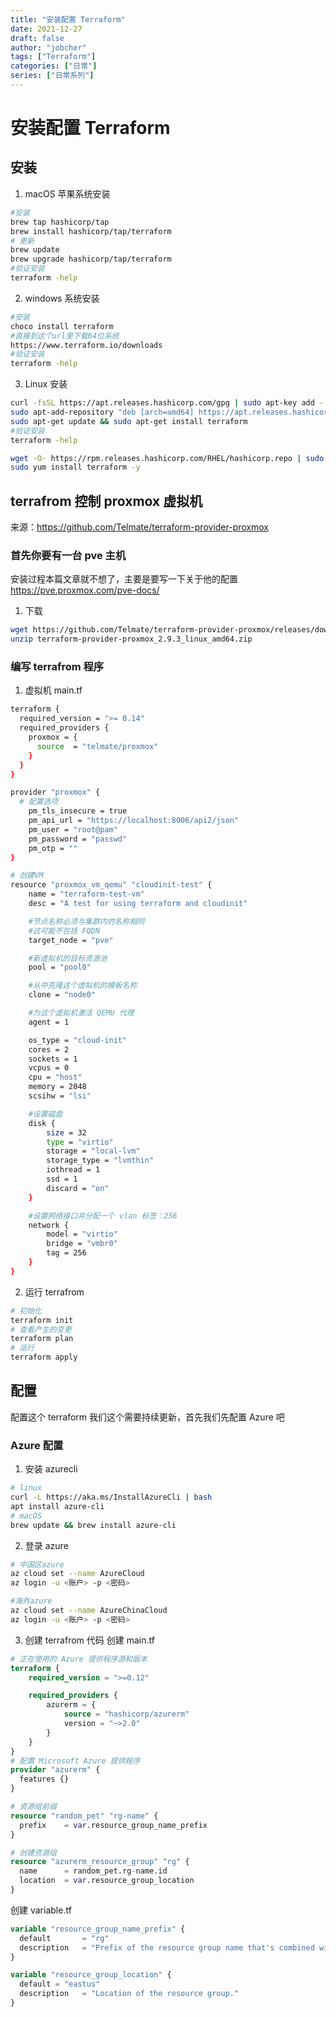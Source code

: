 ```yaml
---
title: "安装配置 Terraform"
date: 2021-12-27
draft: false
author: "jobcher"
tags: ["Terraform"]
categories: ["日常"]
series: ["日常系列"]
---
```


# 安装配置 Terraform

## 安装

1. macOS 苹果系统安装

```sh
#安装
brew tap hashicorp/tap
brew install hashicorp/tap/terraform
# 更新
brew update
brew upgrade hashicorp/tap/terraform
#验证安装
terraform -help
```

2. windows 系统安装

```sh
#安装
choco install terraform
#直接到这个url里下载64位系统
https://www.terraform.io/downloads
#验证安装
terraform -help
```

3. Linux 安装

```sh
curl -fsSL https://apt.releases.hashicorp.com/gpg | sudo apt-key add -
sudo apt-add-repository "deb [arch=amd64] https://apt.releases.hashicorp.com $(lsb_release -cs) main"
sudo apt-get update && sudo apt-get install terraform
#验证安装
terraform -help
```

```sh
wget -O- https://rpm.releases.hashicorp.com/RHEL/hashicorp.repo | sudo tee /etc/yum.repos.d/hashicorp.repo
sudo yum install terraform -y
```

## terrafrom 控制 proxmox 虚拟机

来源：https://github.com/Telmate/terraform-provider-proxmox

### 首先你要有一台 pve 主机

安装过程本篇文章就不想了，主要是要写一下关于他的配置  
https://pve.proxmox.com/pve-docs/

1. 下载

```sh
wget https://github.com/Telmate/terraform-provider-proxmox/releases/download/v2.9.3/terraform-provider-proxmox_2.9.3_linux_amd64.zip
unzip terraform-provider-proxmox_2.9.3_linux_amd64.zip
```

### 编写 terrafrom 程序

1. 虚拟机 main.tf

```sh
terraform {
  required_version = ">= 0.14"
  required_providers {
    proxmox = {
      source  = "telmate/proxmox"
    }
  }
}

provider "proxmox" {
  # 配置选项
    pm_tls_insecure = true
    pm_api_url = "https://localhost:8006/api2/json"
    pm_user = "root@pam"
    pm_password = "passwd"
    pm_otp = ""
}

# 创建VM
resource "proxmox_vm_qemu" "cloudinit-test" {
    name = "terraform-test-vm"
    desc = "A test for using terraform and cloudinit"

    #节点名称必须与集群内的名称相同
    #这可能不包括 FQDN
    target_node = "pve"

    #新虚拟机的目标资源池
    pool = "pool0"

    #从中克隆这个虚拟机的模板名称
    clone = "node0"

    #为这个虚拟机激活 QEMU 代理
    agent = 1

    os_type = "cloud-init"
    cores = 2
    sockets = 1
    vcpus = 0
    cpu = "host"
    memory = 2048
    scsihw = "lsi"

    #设置磁盘
    disk {
        size = 32
        type = "virtio"
        storage = "local-lvm"
        storage_type = "lvmthin"
        iothread = 1
        ssd = 1
        discard = "on"
    }

    #设置网络接口并分配一个 vlan 标签：256
    network {
        model = "virtio"
        bridge = "vmbr0"
        tag = 256
    }
}

```

2. 运行 terrafrom

```sh
# 初始化
terraform init
# 查看产生的变更
terraform plan
# 运行
terraform apply
```

## 配置

配置这个 terraform 我们这个需要持续更新，首先我们先配置 Azure 吧

### Azure 配置

1. 安装 azurecli

```sh
# linux
curl -L https://aka.ms/InstallAzureCli | bash
apt install azure-cli
# macOS
brew update && brew install azure-cli
```

2. 登录 azure

```sh
# 中国区azure
az cloud set --name AzureCloud
az login -u <账户> -p <密码>

#海外azure
az cloud set --name AzureChinaCloud
az login -u <账户> -p <密码>
```

3. 创建 terrafrom 代码
   创建 main.tf

```tf
# 正在使用的 Azure 提供程序源和版本
terraform {
    required_version = ">=0.12"

    required_providers {
        azurerm = {
            source = "hashicorp/azurerm"
            version = "~>2.0"
        }
    }
}
# 配置 Microsoft Azure 提供程序
provider "azurerm" {
  features {}
}

# 资源组前缀
resource "random_pet" "rg-name" {
  prefix    = var.resource_group_name_prefix
}

# 创建资源组
resource "azurerm_resource_group" "rg" {
  name      = random_pet.rg-name.id
  location  = var.resource_group_location
}
```

创建 variable.tf

```tf
variable "resource_group_name_prefix" {
  default       = "rg"
  description   = "Prefix of the resource group name that's combined with a random ID so name is unique in your Azure subscription."
}

variable "resource_group_location" {
  default = "eastus"
  description   = "Location of the resource group."
}
```
